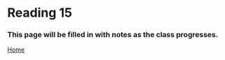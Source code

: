 # Reading 15

### This page will be filled in with notes as the class progresses.

[Home](https://peymade.github.io/reading-notes/)